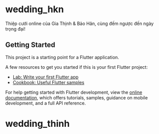 # wedding_hkn

Thiệp cưới online của Gia Thịnh & Bảo Hân, cùng đếm ngược đến ngày trọng đại!

## Getting Started

This project is a starting point for a Flutter application.

A few resources to get you started if this is your first Flutter project:

- [Lab: Write your first Flutter app](https://docs.flutter.dev/get-started/codelab)
- [Cookbook: Useful Flutter samples](https://docs.flutter.dev/cookbook)

For help getting started with Flutter development, view the
[online documentation](https://docs.flutter.dev/), which offers tutorials,
samples, guidance on mobile development, and a full API reference.
# wedding_thinh
